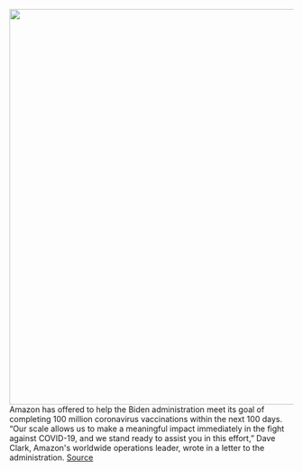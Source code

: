 <img src='https://cdn.vox-cdn.com/thumbor/H0F-VR6qo28CLEjOhqhNZY1DHPg=/0x0:3000x2000/1200x800/filters:focal(1260x760:1740x1240)/cdn.vox-cdn.com/uploads/chorus_image/image/68696295/acastro_190920_1777_amazon_0001.0.0.png' width='700px' /><br/>
Amazon has offered to help the Biden administration meet its goal of completing 100 million coronavirus vaccinations within the next 100 days. “Our scale allows us to make a meaningful impact immediately in the fight against COVID-19, and we stand ready to assist you in this effort,” Dave Clark, Amazon's worldwide operations leader, wrote in a letter to the administration.
<a href='https://www.theverge.com/2021/1/20/22241031/amazon-vaccination-biden-administration'> Source <a/>
